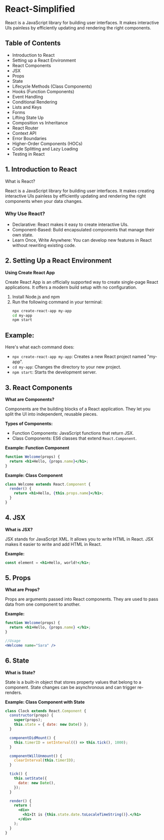 # React-Simplified

React is a JavaScript library for building user interfaces. It makes interactive UIs painless by efficiently updating and rendering the right components.


## Table of Contents

- Introduction to React
- Setting up a React Environment
- React Components
- JSX
- Props
- State
- Lifecycle Methods (Class Components)
- Hooks (Function Components)
- Event Handling
- Conditional Rendering
- Lists and Keys
- Forms
- Lifting State Up
- Composition vs Inheritance
- React Router
- Context API
- Error Boundaries
- Higher-Order Components (HOCs)
- Code Splitting and Lazy Loading
- Testing in React



## 1. Introduction to React

What is React?

React is a JavaScript library for building user interfaces. It makes creating interactive UIs painless by efficiently updating and rendering the right components when your data changes.

### Why Use React?

- Declarative: React makes it easy to create interactive UIs.
- Component-Based: Build encapsulated components that manage their own state.
- Learn Once, Write Anywhere: You can develop new features in React without rewriting existing code.


## 2. Setting Up a React Environment

**Using Create React App**

Create React App is an officially supported way to create single-page React applications. It offers a modern build setup with no configuration.

  1. Install Node.js and npm
  2. Run the following command in your terminal:
     ```bash
     npx create-react-app my-app
     cd my-app
     npm start
     ```

## Example:

Here's what each command does:

- `npx create-react-app my-app`: Creates a new React project named "my-app".
- `cd my-app`: Changes the directory to your new project.
- `npm start`: Starts the development server.


## 3. React Components

**What are Components?**

Components are the building blocks of a React application. They let you split the UI into independent, reusable pieces.

**Types of Components:**

- Function Components: JavaScript functions that return JSX.
- Class Components: ES6 classes that extend `React.Component`.

**Example: Function Component**

```jsx
function Welcome(props) {
  return <h1>Hello, {props.name}</h1>;
}
```

**Example: Class Component**

```jsx
class Welcome extends React.Component {
  render() {
    return <h1>Hello, {this.props.name}</h1>;
  }
}
```


## 4. JSX

**What is JSX?**

JSX stands for JavaScript XML. It allows you to write HTML in React. JSX makes it easier to write and add HTML in React.

**Example:**

```jsx
const element = <h1>Hello, world!</h1>;
```


## 5. Props

**What are Props?**

Props are arguments passed into React components. They are used to pass data from one component to another.

**Example:**

```jsx
function Welcome(props) {
  return <h1>Hello, {props.name} </h1>;
}

//Usage
<Welcome name="Sara" />
```
## 6. State

**What is State?**

State is a built-in object that stores property values that belong to a component. State changes can be asynchronous and can trigger re-renders.

**Example: Class Component with State**

```jsx
class Clock extends React.Component {
  constructor(props) {
    super(props);
    this.state = { date: new Date() };
  }

  componentDidMount() {
    this.timerID = setInterval(() => this.tick(), 1000);
  }

  componentWillUnmount() {
    clearInterval(this.timerID);
  }

  tick() {
    this.setState({
      date: new Date(),
    });
  }

  render() {
    return (
      <div>
        <h1>It is {this.state.date.toLocaleTimeString()}.</h1>
      </div>
    );
  }
}

```
